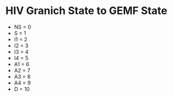 # HIV Granich State to GEMF State
* NS = 0
* S = 1
* I1 = 2
* I2 = 3
* I3 = 4
* I4 = 5
* A1 = 6
* A2 = 7
* A3 = 8
* A4 = 9
* D = 10
